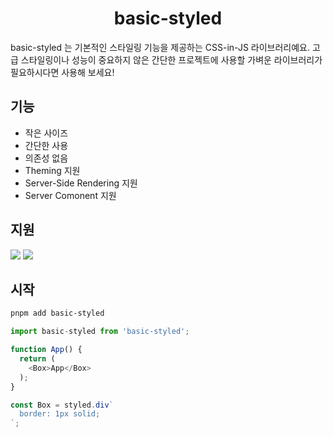 <div align="center">
  <h1>basic-styled</h1>
</div>
basic-styled 는 기본적인 스타일링 기능을 제공하는 CSS-in-JS 라이브러리예요. 고급 스타일링이나 성능이 중요하지 않은 간단한 프로젝트에 사용할 가벼운 라이브러리가 필요하시다면 사용해 보세요!

## 기능
- 작은 사이즈
- 간단한 사용
- 의존성 없음
- Theming 지원
- Server-Side Rendering 지원
- Server Comonent 지원

## 지원
<div>
  <img src="https://img.shields.io/badge/React-rgb(35%2039%2047)?style=flat-square&logo=react" /> <img src="https://img.shields.io/badge/Next.js-rgb(35%2039%2047)?style=flat-square&logo=next.js" />
</div>

## 시작
```bash
pnpm add basic-styled
```
```typescript
import basic-styled from 'basic-styled';

function App() {
  return (
    <Box>App</Box>
  );
}

const Box = styled.div`
  border: 1px solid;
`;
```
